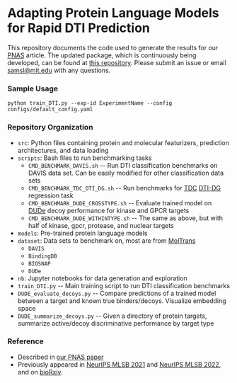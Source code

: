 # Adapting Protein Language Models for Rapid DTI Prediction

This repository documents the code used to generate the results for our [PNAS](https://www.pnas.org/doi/10.1073/pnas.2220778120) article. The updated package, which is continuously being developed, can be found at [this repository](https://github.com/samsledje/ConPLex). Please submit an issue or email samsl@mit.edu with any questions.

### Sample Usage

`python train_DTI.py --exp-id ExperimentName --config configs/default_config.yaml`

### Repository Organization

- `src`: Python files containing protein and molecular featurizers, prediction architectures, and data loading
- `scripts`: Bash files to run benchmarking tasks
  - `CMD_BENCHMARK_DAVIS.sh` -- Run DTI classification benchmarks on DAVIS data set. Can be easily modified for other classification data sets
  - `CMD_BENCHMARK_TDC_DTI_DG.sh` -- Run benchmarks for [TDC](https://tdcommons.ai) [DTI-DG](https://tdcommons.ai/benchmark/dti_dg_group/bindingdb_patent/) regression task
  - `CMD_BENCHMARK_DUDE_CROSSTYPE.sh` -- Evaluate trained model on [DUDe](http://dude.docking.org) decoy performance for kinase and GPCR targets
  - `CMD_BENCHMARK_DUDE_WITHINTYPE.sh` -- The same as above, but with half of kinase, gpcr, protease, and nuclear targets
- `models`: Pre-trained protein language models
- `dataset`: Data sets to benchmark on, most are from [MolTrans](https://academic.oup.com/bioinformatics/article/37/6/830/5929692)
  - `DAVIS`
  - `BindingDB`
  - `BIOSNAP`
  - `DUDe` 
- `nb`: Jupyter notebooks for data generation and exploration
- `train_DTI.py` -- Main training script to run DTI classification benchmarks
- `DUDE_evaluate_decoys.py` -- Compare predictions of a trained model between a target and known true binders/decoys. Visualize embedding space
- `DUDE_summarize_decoys.py` -- Given a directory of protein targets, summarize active/decoy discriminative performance by target type


### Reference

- Described in [our PNAS paper](https://www.pnas.org/doi/10.1073/pnas.2220778120)
- Previously appeared in [NeurIPS MLSB 2021](https://www.mlsb.io/papers_2021/MLSB2021_Adapting_protein_language_models.pdf) and [NeurIPS MLSB 2022](https://www.biorxiv.org/content/10.1101/2022.11.03.515086v1), and on [bioRxiv](https://www.biorxiv.org/content/10.1101/2022.12.06.519374v1).
